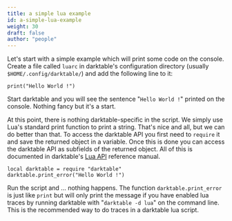 ```yaml
---
title: a simple lua example
id: a-simple-lua-example
weight: 30
draft: false
author: "people"
---
```


Let's start with a simple example which will print some code on the console. Create a file called `luarc` in darktable's configuration directory (usually `$HOME/.config/darktable/`) and add the following line to it:

```
print("Hello World !")
```

Start darktable and you will see the sentence "`Hello World !`" printed on the console. Nothing fancy but it's a start.

At this point, there is nothing darktable-specific in the script. We simply use Lua's standard print function to print a string. That's nice and all, but we can do better than that. To access the darktable API you first need to `require` it and save the returned object in a variable. Once this is done you can access the darktable API as subfields of the returned object. All of this is documented in darktable's [Lua API](../api.md) reference manual.

```
local darktable = require "darktable"
darktable.print_error("Hello World !")
```

Run the script and ... nothing happens. The function `darktable.print_error` is just like `print` but will only print the message if you have enabled lua traces by running darktable with "`darktable -d lua`" on the command line. This is the recommended way to do traces in a darktable lua script.
